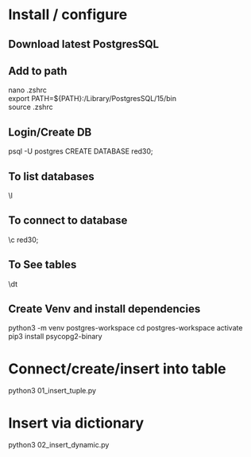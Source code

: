 # Install / configure
## Download latest PostgresSQL
## Add to path
nano .zshrc  
export PATH=${PATH}:/Library/PostgresSQL/15/bin  
source .zshrc  
## Login/Create DB
psql -U postgres
CREATE DATABASE red30;
## To list databases
\l
## To connect to database
\c red30;
## To See tables
\dt
## Create Venv and install dependencies
python3 -m venv postgres-workspace
cd postgres-workspace
activate
pip3 install psycopg2-binary

# Connect/create/insert into table 
python3 01_insert_tuple.py

# Insert via dictionary
python3 02_insert_dynamic.py




